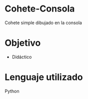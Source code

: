 # Cohete-Consola
Cohete simple dibujado en la consola

# Objetivo
- Didáctico

# Lenguaje utilizado
Python
